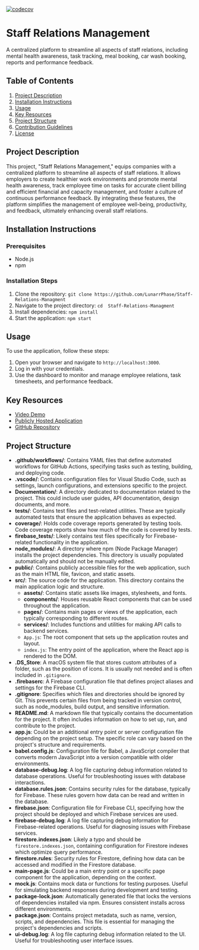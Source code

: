 [![codecov](https://codecov.io/gh/LunarrPhase/Staff-Relations-Managment/graph/badge.svg?token=3A12FZGFGP)](https://codecov.io/gh/LunarrPhase/Staff-Relations-Managment)


# Staff Relations Management

A centralized platform to streamline all aspects of staff relations, including mental health awareness, task tracking, meal booking, car wash booking, reports and performance feedback.

## Table of Contents
1. [Project Description](#project-description)
2. [Installation Instructions](#installation-instructions)
3. [Usage](#usage)
4. [Key Resources](#key-resources)
5. [Project Structure](#project-structure)
6. [Contribution Guidelines](#contribution-guidelines)
7. [License](#license)

## Project Description

This project, "Staff Relations Management," equips companies with a centralized platform to streamline all aspects of staff relations. It allows employers to create healthier work environments and promote mental health awareness, track employee time on tasks for accurate client billing and efficient financial and capacity management, and foster a culture of continuous performance feedback. By integrating these features, the platform simplifies the management of employee well-being, productivity, and feedback, ultimately enhancing overall staff relations.

## Installation Instructions

### Prerequisites
- Node.js
- npm

### Installation Steps
1. Clone the repository: `git clone https://github.com/LunarrPhase/Staff-Relations-Managment`
2. Navigate to the project directory: `cd  Staff-Relations-Managment`
3. Install dependencies: `npm install`
4. Start the application: `npm start`

## Usage

To use the application, follow these steps:
1. Open your browser and navigate to `http://localhost:3000`.
2. Log in with your credentials.
3. Use the dashboard to monitor and manage employee relations, task timesheets, and performance feedback.

## Key Resources

- [Video Demo](#link-to-your-video-demo)
- [Publicly Hosted Application](http://staff-relations-management.azurewebsites.net/)
- [GitHub Repository](https://github.com/LunarrPhase/Staff-Relations-Managment)


## Project Structure



- **.github/workflows/**: Contains YAML files that define automated workflows for GitHub Actions, specifying tasks such as testing, building, and deploying code.
- **.vscode/**: Contains configuration files for Visual Studio Code, such as settings, launch configurations, and extensions specific to the project.
- **Documentation/**: A directory dedicated to documentation related to the project. This could include user guides, API documentation, design documents, and more.
- **__tests__/**: Contains test files and test-related utilities. These are typically automated tests that ensure the application behaves as expected.
- **coverage/**: Holds code coverage reports generated by testing tools. Code coverage reports show how much of the code is covered by tests.
- **firebase_tests/**: Likely contains test files specifically for Firebase-related functionality in the application.
- **node_modules/**: A directory where npm (Node Package Manager) installs the project dependencies. This directory is usually populated automatically and should not be manually edited.
- **public/**: Contains publicly accessible files for the web application, such as the main HTML file, favicon, and static assets.
- **src/**: The source code for the application. This directory contains the main application logic and structure.
  - **assets/**: Contains static assets like images, stylesheets, and fonts.
  - **components/**: Houses reusable React components that can be used throughout the application.
  - **pages/**: Contains main pages or views of the application, each typically corresponding to different routes.
  - **services/**: Includes functions and utilities for making API calls to backend services.
  - `App.js`: The root component that sets up the application routes and layout.
  - `index.js`: The entry point of the application, where the React app is rendered to the DOM.
- **.DS_Store**: A macOS system file that stores custom attributes of a folder, such as the position of icons. It is usually not needed and is often included in `.gitignore`.
- **.firebaserc**: A Firebase configuration file that defines project aliases and settings for the Firebase CLI.
- **.gitignore**: Specifies which files and directories should be ignored by Git. This prevents certain files from being tracked in version control, such as node_modules, build output, and sensitive information.
- **README.md**: A markdown file that typically contains the documentation for the project. It often includes information on how to set up, run, and contribute to the project.
- **app.js**: Could be an additional entry point or server configuration file depending on the project setup. The specific role can vary based on the project's structure and requirements.
- **babel.config.js**: Configuration file for Babel, a JavaScript compiler that converts modern JavaScript into a version compatible with older environments.
- **database-debug.log**: A log file capturing debug information related to database operations. Useful for troubleshooting issues with database interactions.
- **database.rules.json**: Contains security rules for the database, typically for Firebase. These rules govern how data can be read and written in the database.
- **firebase.json**: Configuration file for Firebase CLI, specifying how the project should be deployed and which Firebase services are used.
- **firebase-debug.log**: A log file capturing debug information for Firebase-related operations. Useful for diagnosing issues with Firebase services.
- **firestore.indexes.json**: Likely a typo and should be `firestore.indexes.json`, containing configuration for Firestore indexes which optimize query performance.
- **firestore.rules**: Security rules for Firestore, defining how data can be accessed and modified in the Firestore database.
- **main-page.js**: Could be a main entry point or a specific page component for the application, depending on the context.
- **mock.js**: Contains mock data or functions for testing purposes. Useful for simulating backend responses during development and testing.
- **package-lock.json**: Automatically generated file that locks the versions of dependencies installed via npm. Ensures consistent installs across different environments.
- **package.json**: Contains project metadata, such as name, version, scripts, and dependencies. This file is essential for managing the project's dependencies and scripts.
- **ui-debug.log**: A log file capturing debug information related to the UI. Useful for troubleshooting user interface issues.
